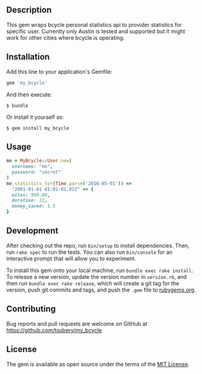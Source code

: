 ## Description
This gem wraps bcycle personal statistics api to provider statistics for specific user. Currently only Austin is tested and supported but it might work for other cities where bcycle is operating. 

## Installation

Add this line to your application's Gemfile:

```ruby
gem 'my_bcycle'
```

And then execute:

    $ bundle

Or install it yourself as:

    $ gem install my_bcycle

## Usage

```ruby
me = MyBcycle::User.new(
  username: "me",
  password: "secret"
)
me.statistics_for(Time.parse('2016-05-01')) =>
  "2001-01-01 01:01:01.01Z" => {
  miles: 999.80,
  duration: 22,
  money_saved: 1.5
}
```
## Development

After checking out the repo, run `bin/setup` to install dependencies. Then, run `rake spec` to run the tests. You can also run `bin/console` for an interactive prompt that will allow you to experiment.

To install this gem onto your local machine, run `bundle exec rake install`. To release a new version, update the version number in `version.rb`, and then run `bundle exec rake release`, which will create a git tag for the version, push git commits and tags, and push the `.gem` file to [rubygems.org](https://rubygems.org).

## Contributing

Bug reports and pull requests are welcome on GitHub at https://github.com/tsubery/my_bcycle.


## License

The gem is available as open source under the terms of the [MIT License](http://opensource.org/licenses/MIT).

